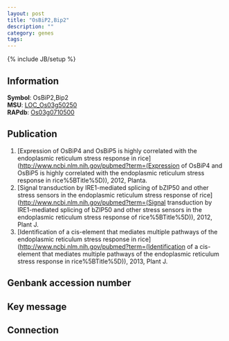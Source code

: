 ```yaml
---
layout: post
title: "OsBiP2,Bip2"
description: ""
category: genes
tags: 
---
```

{% include JB/setup %}

## Information
__Symbol__: OsBiP2,Bip2  
__MSU__: [LOC_Os03g50250](http://rice.plantbiology.msu.edu/cgi-bin/ORF_infopage.cgi?orf=LOC_Os03g50250)  
__RAPdb__: [Os03g0710500](http://rapdb.dna.affrc.go.jp/viewer/gbrowse_details/irgsp1?name=Os03g0710500)  

## Publication
1. [Expression of OsBiP4 and OsBiP5 is highly correlated with the endoplasmic reticulum stress response in rice](http://www.ncbi.nlm.nih.gov/pubmed?term=(Expression of OsBiP4 and OsBiP5 is highly correlated with the endoplasmic reticulum stress response in rice%5BTitle%5D)), 2012, Planta.
2. [Signal transduction by IRE1-mediated splicing of bZIP50 and other stress sensors in the endoplasmic reticulum stress response of rice](http://www.ncbi.nlm.nih.gov/pubmed?term=(Signal transduction by IRE1-mediated splicing of bZIP50 and other stress sensors in the endoplasmic reticulum stress response of rice%5BTitle%5D)), 2012, Plant J.
3. [Identification of a cis-element that mediates multiple pathways of the endoplasmic reticulum stress response in rice](http://www.ncbi.nlm.nih.gov/pubmed?term=(Identification of a cis-element that mediates multiple pathways of the endoplasmic reticulum stress response in rice%5BTitle%5D)), 2013, Plant J.

## Genbank accession number

## Key message

## Connection


